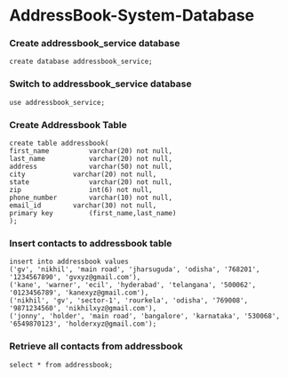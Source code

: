 # AddressBook-System-Database

### Create addressbook_service database
```
create database addressbook_service;
```
### Switch to addressbook_service database
```
use addressbook_service;
```
### Create Addressbook Table
```
create table addressbook(
first_name          varchar(20) not null,
last_name           varchar(20) not null,
address             varchar(50) not null,
city		    varchar(20) not null,
state               varchar(20) not null,
zip                 int(6) not null,
phone_number        varchar(10) not null,
email_id	    varchar(30) not null,
primary key         (first_name,last_name)
);
```
### Insert contacts to addressbook table
```
insert into addressbook values
('gv', 'nikhil', 'main road', 'jharsuguda', 'odisha', '768201', '1234567890', 'gvxyz@gmail.com'),
('kane', 'warner', 'ecil', 'hyderabad', 'telangana', '500062', '0123456789', 'kanexyz@gmail.com'),
('nikhil', 'gv', 'sector-1', 'rourkela', 'odisha', '769008', '9871234560', 'nikhilxyz@gmail.com'),
('jonny', 'holder', 'main road', 'bangalore', 'karnataka', '530068', '6549870123', 'holderxyz@gmail.com');
```
### Retrieve all contacts from addressbook
```
select * from addressbook;
```